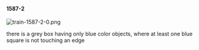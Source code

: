 #### 1587-2
![train-1587-2-0.png](https://github.com/lil-lab/nlvr/raw/master/nlvr/train/images/4/train-1587-2-0.png "train-1587-2-0.png")

there is a grey box having only blue color objects, where at least one blue square is not touching an edge